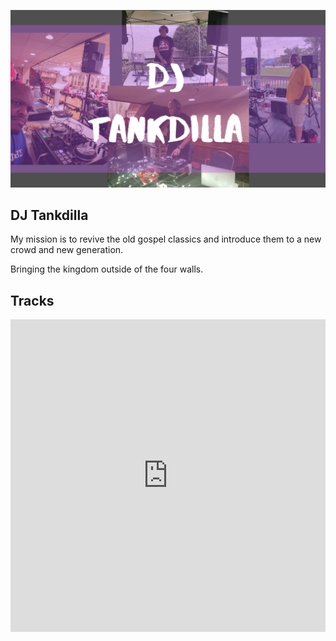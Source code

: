 <script src="/assets/js/fb.js" type="text/javascript"></script>

![DJ Tankdilla](/photos/20200120_095033_0000.png)

## DJ Tankdilla

My mission is to revive the old gospel classics and introduce them to a new crowd and new generation.

Bringing the kingdom outside of the four walls.

## Tracks

<iframe width="100%" height="500" scrolling="no" frameborder="no" allow="autoplay" src="https://w.soundcloud.com/player/?url=https%3A//api.soundcloud.com/playlists/975345097&color=%23ff5500&auto_play=true&hide_related=false&show_comments=true&show_user=true&show_reposts=false&show_teaser=true&visual=true"></iframe>
